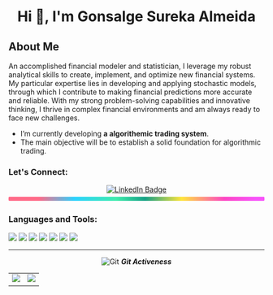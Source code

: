 <h1 align="center">Hi 👋, I'm Gonsalge Sureka Almeida</h1>

<h2> About Me </h2>
An accomplished financial modeler and statistician, I leverage my robust analytical skills to create, implement, and optimize new financial systems. My particular expertise lies in developing and applying stochastic models, through which I contribute to making financial predictions more accurate and reliable. With my strong problem-solving capabilities and innovative thinking, I thrive in complex financial environments and am always ready to face new challenges.

- I’m currently developing **a algorithemic trading system**.
- The main objective will be to establish a solid foundation for algorithmic trading.

<h3 align="left">Let's Connect:</h3>

<div id="badges" align = "center">
  <a href="https://www.linkedin.com/in/gonsalge-almeida/">
    <img src="https://img.shields.io/badge/LinkedIn-blue?style=for-the-badge&logo=linkedin&logoColor=white" alt="LinkedIn Badge"/>
  </a>
  
   
</div>

<img src="https://github.com/ArshErgon/ArshErgon/blob/main/assets/header/lineBar.png" width="100%" height="8px"/>

<h3 align="left">Languages and Tools:</h3>

[![](https://img.shields.io/badge/R--A8B9CC?style=for-the-badge&logo=R)](#)
[![](https://img.shields.io/badge/Python--3776AB?style=for-the-badge&logo=Python)](#) 
[![](https://img.shields.io/badge/git--F05032?style=for-the-badge&logo=git)](#) 
[![](https://img.shields.io/badge/Django--092E20?style=for-the-badge&logo=Django)](#) 
[![](https://img.shields.io/badge/SQL--4479A1?style=for-the-badge&logo=SQL)](#) 
[![](https://img.shields.io/badge/Spark--FCC624?style=for-the-badge&logo=Spark)](#)
[![](https://img.shields.io/badge/Linux--FCC624?style=for-the-badge&logo=Linux)](#)


<hr>
<p align="center">
<img src="https://media.giphy.com/media/W5eoZHPpUx9sapR0eu/giphy.gif" width="30px" alt="Git"/>&nbsp;<i><b>Git Activeness</b></i></p>
 
<!-- <p><img align="left" src="https://github-readme-stats.vercel.app/api/top-langs?username=gonsalgealmeida&show_icons=true&locale=en&layout=compact&theme=gruvbox&include_all_commits=true&count_private=true" alt="ovi" /></p>
<p>
<img align="right" src="https://github-readme-stats.vercel.app/api?username=gonsalgealmeida&show_icons=true&locale=en&theme=gruvbox&include_all_commits=true&count_private=true" alt="ovi" width="410" /></p> -->

<table cellpadding="0">
  <tr style="padding: 0">
    <!-- GitHub Stats Card -->  
    <td valign="top"><img height="200" src="https://github-readme-stats.vercel.app/api?username=gonsalgealmeida&show_icons=true&theme=radical#gh-dark-mode-only"/></td>
    <!-- GitHub Top Language Card -->
    <td valign="top"><img height="200" src="https://github-readme-stats.vercel.app/api/top-langs/?username=gonsalgealmeida&layout=compact&theme=radical&custom_title=Languages"/></td>
  </tr>
</table>





